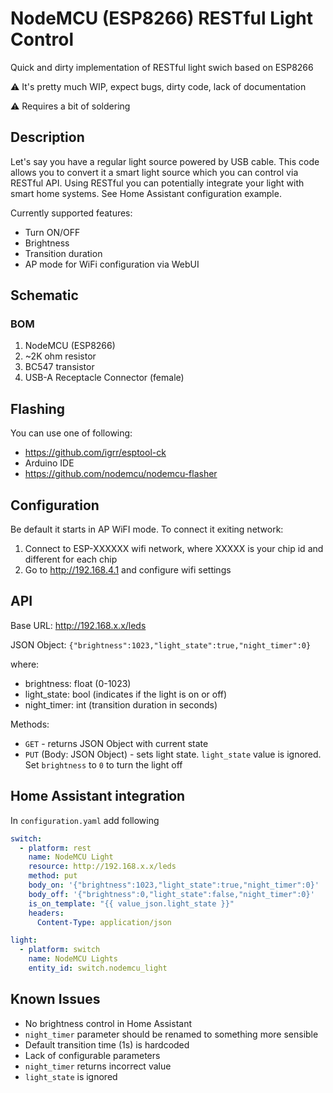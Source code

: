 # NodeMCU (ESP8266) RESTful Light Control

Quick and dirty implementation of RESTful light swich based on ESP8266

⚠ It's pretty much WIP, expect bugs, dirty code, lack of documentation

⚠ Requires a bit of soldering


## Description

Let's say you have a regular light source powered by USB cable. This code allows you to convert it a smart light source which you can control via RESTful API.
Using RESTful you can potentially integrate your light with smart home systems. 
See Home Assistant configuration example.

Currently supported features:
- Turn ON/OFF
- Brightness
- Transition duration
- AP mode for WiFi configuration via WebUI

## Schematic

### BOM

1. NodeMCU (ESP8266)
2. ~2K ohm resistor
3. BC547 transistor
4. USB-A Receptacle Connector (female)


## Flashing

You can use one of following:
- https://github.com/igrr/esptool-ck
- Arduino IDE
- https://github.com/nodemcu/nodemcu-flasher

## Configuration

Be default it starts in AP WiFI mode. To connect it exiting network:
1. Connect to ESP-XXXXXX wifi network, where XXXXX is your chip id and different for each chip
2. Go to http://192.168.4.1 and configure wifi settings

## API

Base URL: http://192.168.x.x/leds

JSON Object: `{"brightness":1023,"light_state":true,"night_timer":0}`

where:
- brightness: float (0-1023)
- light_state: bool (indicates if the light is on or off)
- night_timer: int (transition duration in seconds)

Methods: 
- `GET` - returns JSON Object with current state
- `PUT` (Body: JSON Object) - sets light state. `light_state` value is ignored. Set `brightness` to `0` to turn the light off 

## Home Assistant integration

In `configuration.yaml` add following
 
```yaml
switch:
  - platform: rest
    name: NodeMCU Light
    resource: http://192.168.x.x/leds
    method: put
    body_on: '{"brightness":1023,"light_state":true,"night_timer":0}'
    body_off: '{"brightness":0,"light_state":false,"night_timer":0}'
    is_on_template: "{{ value_json.light_state }}"
    headers:
      Content-Type: application/json

light:
  - platform: switch
    name: NodeMCU Lights
    entity_id: switch.nodemcu_light
```

## Known Issues

- No brightness control in Home Assistant
- `night_timer` parameter should be renamed to something more sensible
- Default transition time (1s) is hardcoded
- Lack of configurable parameters
- `night_timer` returns incorrect value
- `light_state` is ignored